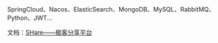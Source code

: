 SpringCloud、Nacos、ElasticSearch、MongoDB、MySQL、RabbitMQ、Python、JWT...

文档：[SHare——极客分享平台](https://www.cnblogs.com/lilpig/p/16665189.html)